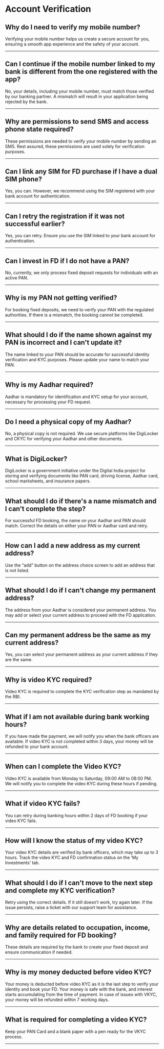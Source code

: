 # Account Verification

## Why do I need to verify my mobile number?

Verifying your mobile number helps us create a secure account for you, ensuring a smooth app experience and the safety of your account.

---

## Can I continue if the mobile number linked to my bank is different from the one registered with the app?

No, your details, including your mobile number, must match those verified by our banking partner. A mismatch will result in your application being rejected by the bank.

---

## Why are permissions to send SMS and access phone state required?

These permissions are needed to verify your mobile number by sending an SMS. Rest assured, these permissions are used solely for verification purposes.

---

## Can I link any SIM for FD purchase if I have a dual SIM phone?

Yes, you can. However, we recommend using the SIM registered with your bank account for authentication.

---

## Can I retry the registration if it was not successful earlier?

Yes, you can retry. Ensure you use the SIM linked to your bank account for authentication.

---

## Can I invest in FD if I do not have a PAN?

No, currently, we only process fixed deposit requests for individuals with an active PAN.

---

## Why is my PAN not getting verified?

For booking fixed deposits, we need to verify your PAN with the regulated authorities. If there is a mismatch, the booking cannot be completed.

---

## What should I do if the name shown against my PAN is incorrect and I can't update it?

The name linked to your PAN should be accurate for successful identity verification and KYC purposes. Please update your name to match your PAN.

---

## Why is my Aadhar required?

Aadhar is mandatory for identification and KYC setup for your account, necessary for processing your FD request.

---

## Do I need a physical copy of my Aadhar?

No, a physical copy is not required. We use secure platforms like DigiLocker and CKYC for verifying your Aadhar and other documents.

---

## What is DigiLocker?

DigiLocker is a government initiative under the Digital India project for storing and verifying documents like PAN card, driving license, Aadhar card, school marksheets, and insurance papers.

---

## What should I do if there's a name mismatch and I can't complete the step?

For successful FD booking, the name on your Aadhar and PAN should match. Correct the details on either your PAN or Aadhar card and retry.

---

## How can I add a new address as my current address?

Use the “add” button on the address choice screen to add an address that is not listed.

---

## What should I do if I can't change my permanent address?

The address from your Aadhar is considered your permanent address. You may add or select your current address to proceed with the FD application.

---

## Can my permanent address be the same as my current address?

Yes, you can select your permanent address as your current address if they are the same.

---

## Why is video KYC required?

Video KYC is required to complete the KYC verification step as mandated by the RBI.

---

## What if I am not available during bank working hours?

If you have made the payment, we will notify you when the bank officers are available. If video KYC is not completed within 3 days, your money will be refunded to your bank account.

---

## When can I complete the Video KYC?

Video KYC is available from Monday to Saturday, 09:00 AM to 08:00 PM. We will notify you to complete the video KYC during these hours if pending.

---

## What if video KYC fails?

You can retry during banking hours within 2 days of FD booking if your video KYC fails.

---

## How will I know the status of my video KYC?

Your video KYC details are verified by bank officers, which may take up to 3 hours. Track the video KYC and FD confirmation status on the ‘My Investments’ tab.

---

## What should I do if I can't move to the next step and complete my KYC verification?

Retry using the correct details. If it still doesn’t work, try again later. If the issue persists, raise a ticket with our support team for assistance.

---

## Why are details related to occupation, income, and family required for FD booking?

These details are required by the bank to create your fixed deposit and ensure communication if needed.

---

## Why is my money deducted before video KYC?

Your money is deducted before video KYC as it is the last step to verify your identity and book your FD. Your money is safe with the bank, and interest starts accumulating from the time of payment. In case of issues with VKYC, your money will be refunded within 7 working days.

---

## What is required for completing a video KYC?

Keep your PAN Card and a blank paper with a pen ready for the VKYC process.

---

